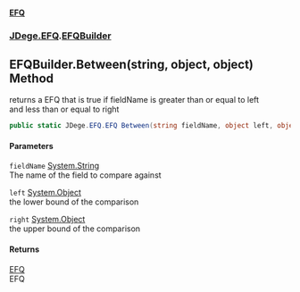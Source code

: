#### [EFQ](index.md 'index')
### [JDege.EFQ](JDege_EFQ.md 'JDege.EFQ').[EFQBuilder](EFQBuilder.md 'JDege.EFQ.EFQBuilder')
## EFQBuilder.Between(string, object, object) Method
returns a EFQ that is true if fieldName is greater than or equal to left  
and less than or equal to right  
```csharp
public static JDege.EFQ.EFQ Between(string fieldName, object left, object right);
```
#### Parameters
<a name='JDege_EFQ_EFQBuilder_Between(string_object_object)_fieldName'></a>
`fieldName` [System.String](https://docs.microsoft.com/en-us/dotnet/api/System.String 'System.String')  
The name of the field to compare against
  
<a name='JDege_EFQ_EFQBuilder_Between(string_object_object)_left'></a>
`left` [System.Object](https://docs.microsoft.com/en-us/dotnet/api/System.Object 'System.Object')  
the lower bound of the comparison
  
<a name='JDege_EFQ_EFQBuilder_Between(string_object_object)_right'></a>
`right` [System.Object](https://docs.microsoft.com/en-us/dotnet/api/System.Object 'System.Object')  
the upper bound of the comparison
  
#### Returns
[EFQ](EFQ.md 'JDege.EFQ.EFQ')  
EFQ
